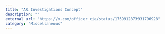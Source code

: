 ```yaml
---
title: "AR Investigations Concept"
description: ""
external_url: "https://x.com/officer_cia/status/1759912873931796928"
category: "Miscellaneous"
---
```

